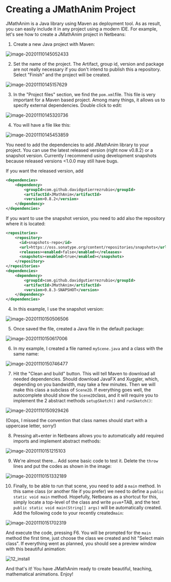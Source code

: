 # Creating a JMathAnim Project

JMathAnim is a Java library using Maven as deployment tool. As as result, you can easily include it in any project using a modern IDE. For example, let's see how to create a JMathAnim project in Netbeans:

1) Create a new Java project with Maven:

![image-20201110145052433](01_Install.png)

2) Set the name of the project. The Artifact, group id, version and package are not really necessary if you don't intend to publish this a repository. Select "Finish" and the project will be created.

![image-20201110145157629](02_Install.png)



3) In the "Project files" section, we find the `pom.xml`file. This file is very important for a Maven based project. Among many things, it allows us to specify external dependencies. Double click to edit:

![image-20201110145320736](03_Install.png)

4) You will have a file like this:

![image-20201110145453859](04_Install.png)

You need to add the dependencies to add JMathAnim library to your project. You can use the latest released version (right now v0.8.2) or a snapshot version. Currently I recommend using development snapshots because released versions <1.0.0 may still have bugs.

If you want the released version, add

```xml
<dependencies>
    <dependency>
        <groupId>com.github.davidgutierrezrubio</groupId>
        <artifactId>JMathAnim</artifactId>
        <version>0.8.2</version>
    </dependency>
</dependencies>
```

If you want to use the snapshot version, you need to add also the repository where it is located:

```xml
<repositories>
    <repository>
      <id>snapshots-repo</id>
      <url>https://oss.sonatype.org/content/repositories/snapshots</url>
      <releases><enabled>false</enabled></releases>
      <snapshots><enabled>true</enabled></snapshots>
    </repository>
</repositories>
<dependencies>
    <dependency>
        <groupId>com.github.davidgutierrezrubio</groupId>
        <artifactId>JMathAnim</artifactId>
        <version>0.8.3-SNAPSHOT</version>
    </dependency>
</dependencies>
```

4) In this example, I use the snapshot version:

![image-20201110150506506](05_Install.png)

5) Once saved the file, created a Java file in the default package:

![image-20201110150617006](06_install.png)

6) In my example, I created a file named `myScene.java` and a class with the same name:

![image-20201110150746477](07_install.png)

7) Hit the "Clean and build" button. This will tell Maven to download all needed dependencies. Should download JavaFX and Xuggler, which, depending on you bandwidth, may take a few minutes. Then we will make this class a subclass of `Scene2D`. If everything goes well, the autocomplete should show the `Scene2D`class, and it will require you to implement the 2 abstract methods `setupSketch()` and `runSketch()`:

![image-20201110150929426](08_install.png)

(Oops, I missed the convention that class names should start with a uppercase letter, sorry!)

8) Pressing alt+enter in Netbeans allows you to automatically add required imports and implement abstract methods:

![image-20201110151215103](09_install.png)

9) We're almost there... Add some basic code to test it. Delete the `throw` lines and put the codes as shown in the image:

![image-20201110151332189](10_install.png)

10) Finally, to be able to run that scene, you need to add a `main` method. In this same class (or another file if you prefer) we need to define a `public static void main` method. Hopefully, Netbeans as a shortcut for this, simply locate a top-level of the class and write `psvm`+TAB, and the text `public static void main(String[] args)` will be automatically created. Add the following code to your recently created`main`:



![image-20201110151702319](11_install.png)

And execute the code, pressing F6. You will be prompted for the `main` method the first time, just choose the class we created and hit "Select main class". If everything went as planned, you should see a preview window with this beautiful animation:

![12_install](12_install.gif)

And that's it! You have JMathAnim ready to create beautiful, teaching, mathematical animations. Enjoy!